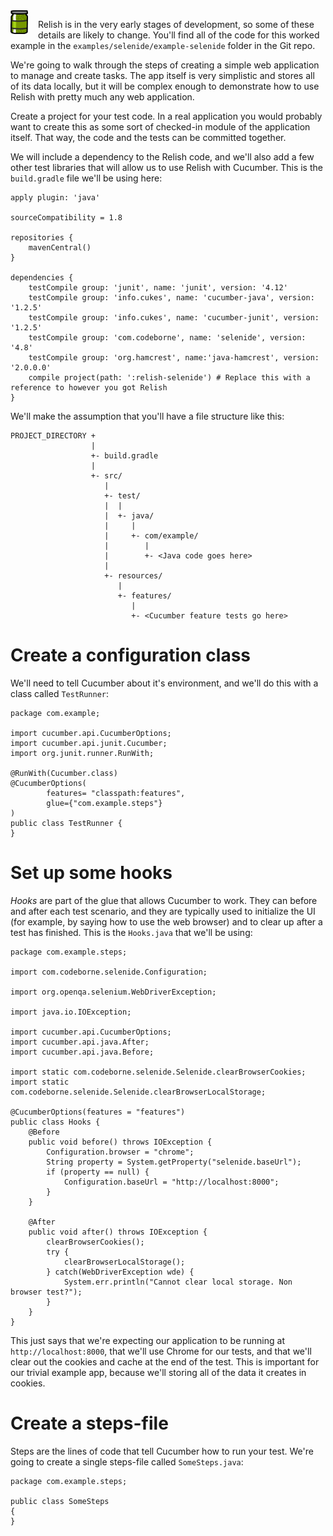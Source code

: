 <img style="float: left; margin-right: 16px;" src="../images/Relish.png" width="28" height="38">

Relish is in the very early stages of development, so some of these details are likely to change. You'll find all of the code for this worked example in the `examples/selenide/example-selenide` folder in the Git repo.

We're going to walk through the steps of creating a simple web application to manage and create tasks. The app itself is very simplistic and stores all of its data locally, but it will be complex enough to demonstrate how to use Relish with pretty much any web application.

Create a project for your test code. In a real application you would probably want to create this as some sort of checked-in module of the application itself. That way, the code and the tests can be committed together.

We will include a dependency to the Relish code, and we'll also add a few other test libraries that will allow us to use Relish with Cucumber. This is the `build.gradle` file we'll be using here:

    apply plugin: 'java'
    
    sourceCompatibility = 1.8
    
    repositories {
        mavenCentral()
    }
    
    dependencies {
        testCompile group: 'junit', name: 'junit', version: '4.12'
        testCompile group: 'info.cukes', name: 'cucumber-java', version: '1.2.5'
        testCompile group: 'info.cukes', name: 'cucumber-junit', version: '1.2.5'
        testCompile group: 'com.codeborne', name: 'selenide', version: '4.8'
        testCompile group: 'org.hamcrest', name:'java-hamcrest', version: '2.0.0.0'
        compile project(path: ':relish-selenide') # Replace this with a reference to however you got Relish
    }

We'll make the assumption that you'll have a file structure like this:

    PROJECT_DIRECTORY +
                      |
                      +- build.gradle
                      |
                      +- src/
                         |
                         +- test/
                         |  |
                         |  +- java/
                         |     |
                         |     +- com/example/
                         |        |
                         |        +- <Java code goes here>
                         |
                         +- resources/
                            |
                            +- features/
                               |
                               +- <Cucumber feature tests go here>

# Create a configuration class

We'll need to tell Cucumber about it's environment, and we'll do this with a class called `TestRunner`:

    package com.example;
    
    import cucumber.api.CucumberOptions;
    import cucumber.api.junit.Cucumber;
    import org.junit.runner.RunWith;
    
    @RunWith(Cucumber.class)
    @CucumberOptions(
            features= "classpath:features",
            glue={"com.example.steps"}
    )
    public class TestRunner {
    }

# Set up some hooks

*Hooks* are part of the glue that allows Cucumber to work. They can before and after each test scenario, and they are typically used to initialize the UI (for example, by saying how to use the web browser) and to clear up after a test has finished. This is the `Hooks.java` that we'll be using:

    package com.example.steps;
    
    import com.codeborne.selenide.Configuration;
    
    import org.openqa.selenium.WebDriverException;
    
    import java.io.IOException;
    
    import cucumber.api.CucumberOptions;
    import cucumber.api.java.After;
    import cucumber.api.java.Before;
    
    import static com.codeborne.selenide.Selenide.clearBrowserCookies;
    import static com.codeborne.selenide.Selenide.clearBrowserLocalStorage;
    
    @CucumberOptions(features = "features")
    public class Hooks {
        @Before
        public void before() throws IOException {
            Configuration.browser = "chrome";
            String property = System.getProperty("selenide.baseUrl");
            if (property == null) {
                Configuration.baseUrl = "http://localhost:8000";
            }
        }
    
        @After
        public void after() throws IOException {
            clearBrowserCookies();
            try {
                clearBrowserLocalStorage();
            } catch(WebDriverException wde) {
                System.err.println("Cannot clear local storage. Non browser test?");
            }
        }
    }

This just says that we're expecting our application to be running at `http://localhost:8000`, that we'll use Chrome for our tests, and that we'll clear out the cookies and cache at the end of the test. This is important for our trivial example app, because we'll storing all of the data it creates in cookies.

# Create a steps-file

Steps are the lines of code that tell Cucumber how to run your test. We're going to create a single steps-file called `SomeSteps.java`:

    package com.example.steps;
    
    public class SomeSteps
    {
    }
 
